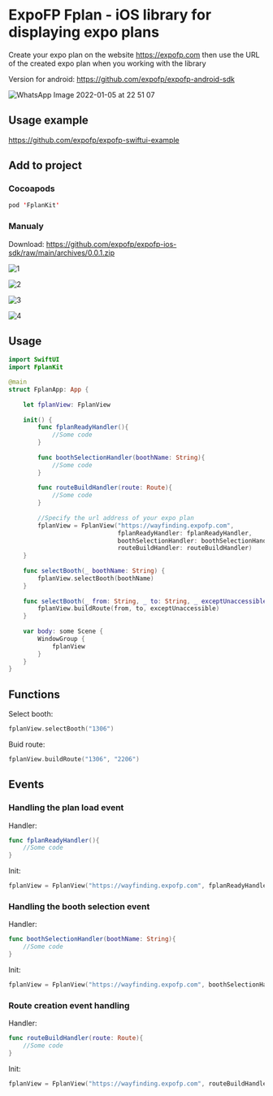# ExpoFP Fplan - iOS library for displaying expo plans

Create your expo plan on the website https://expofp.com then use the URL of the created expo plan when you working with the library

Version for android: https://github.com/expofp/expofp-android-sdk

![WhatsApp Image 2022-01-05 at 22 51 07](https://user-images.githubusercontent.com/60826376/148282339-c53466a3-4b65-42ba-ba12-54156f77497f.jpeg)

## Usage example

https://github.com/expofp/expofp-swiftui-example

## Add to project

### Cocoapods

```swift
pod 'FplanKit'
```

### Manualy

Download: https://github.com/expofp/expofp-ios-sdk/raw/main/archives/0.0.1.zip

![1](https://user-images.githubusercontent.com/60826376/148283967-c2bdf8a9-7651-41a0-bc32-d66bd07246ff.jpeg)

![2](https://user-images.githubusercontent.com/60826376/148283980-53635c91-be28-4a2f-b33c-b9dcbbfa43e7.jpeg)

![3](https://user-images.githubusercontent.com/60826376/148283996-e0cadddc-5058-487e-bb5d-afdaf64a221d.jpeg)

![4](https://user-images.githubusercontent.com/60826376/148284001-580f2226-598a-482d-8648-a8fbadf2e528.jpeg)

## Usage

```swift
import SwiftUI
import FplanKit

@main
struct FplanApp: App {
    
    let fplanView: FplanView
    
    init() {
        func fplanReadyHandler(){
            //Some code
        }
        
        func boothSelectionHandler(boothName: String){
            //Some code
        }
        
        func routeBuildHandler(route: Route){
            //Some code
        }
        
        //Specify the url address of your expo plan
        fplanView = FplanView("https://wayfinding.expofp.com",
                              fplanReadyHandler: fplanReadyHandler,
                              boothSelectionHandler: boothSelectionHandler,
                              routeBuildHandler: routeBuildHandler)
    }
    
    func selectBooth(_ boothName: String) {
        fplanView.selectBooth(boothName)
    }
    
    func selectBooth(_ from: String, _ to: String, _ exceptUnaccessible: Bool) {
        fplanView.buildRoute(from, to, exceptUnaccessible)
    }
    
    var body: some Scene {
        WindowGroup {
            fplanView
        }
    }
}
```

## Functions

Select booth:

```swift
fplanView.selectBooth("1306")
```

Buid route:

```swift
fplanView.buildRoute("1306", "2206")
```

## Events


### Handling the plan load event

Handler:

```swift
func fplanReadyHandler(){
    //Some code
}
```

Init:

```swift
fplanView = FplanView("https://wayfinding.expofp.com", fplanReadyHandler: fplanReadyHandler)
```


### Handling the booth selection event

Handler:

```swift
func boothSelectionHandler(boothName: String){
    //Some code
}
```

Init:

```swift
fplanView = FplanView("https://wayfinding.expofp.com", boothSelectionHandler: boothSelectionHandler)
```


### Route creation event handling

Handler:

```swift
func routeBuildHandler(route: Route){
    //Some code
}
```

Init:

```swift
fplanView = FplanView("https://wayfinding.expofp.com", routeBuildHandler: routeBuildHandler)
```

